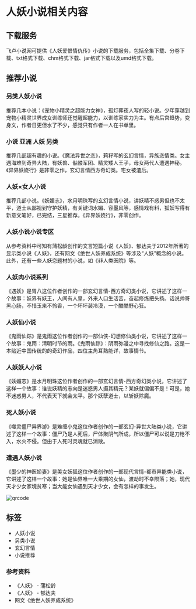 # 人妖小说相关内容

## 下载服务
飞卢小说网可提供《人妖爱恨情仇传》小说的下载服务，包括全集下载、分卷下载、txt格式下载、chm格式下载、jar格式下载以及umd格式下载。

## 推荐小说
### 另类人妖小说
推荐几本小说：《宠物小精灵之超能力女神》，孤灯葬夜人写的轻小说。少年穿越到宠物小精灵世界成女训练师还觉醒超能力，以训练家实力为主。有点后宫趋势，变身文，作者日更但水了不少，感觉只有作者一人在书单里。

### 小说 亚洲 人妖 另类
推荐几部超有趣的小说。《魔法异世之恋》，莉籽写的玄幻言情，异族恋情类。女主遇海难到奇异大陆，有妖兽、骷髅军团、精灵矮人王子，母女两代人遭遇神秘。《异界妖娆行》是非零之作，玄幻言情西方奇幻类。宅女被渣后。

### 人妖×女人小说
推荐几部小说。《妖媚志》，水月明珠写的玄幻言情小说，讲妖精不惑男但也不太平，道士从鄙视到守护妖精，有关键词水媚、容墨风等，感情戏有料，狐妖写得有新意文笔好，已完结，三星推荐。《异界妖娆行》，非零创作。

### 人妖小说小说专区
从参考资料中可知有蒲松龄创作的文言短篇小说《人妖》、郁达夫于2012年所著的显示类小说《人妖》，还有网文《绝世人妖养成系统》等涉及“人妖”概念的小说。此外，还有一些人妖恋题材的小说，如《非人类医院》等。

### 人妖肉小说系列
《遇妖》是胃八这位作者创作的一部玄幻言情-西方奇幻类小说，它讲述了这样一个故事：妖界有妖王，人间有人皇，外来人口生活苦，奋起修炼把头扬。话说帅哥黑心肠，不惜玉来不怜香，一个坏坏装冷漠，一个酷酷野心狂。

### 人妖仙小说
《鬼雨仙踪》是鬼雨这位作者创作的一部仙侠-幻想修仙类小说，它讲述了这样一个故事：鬼雨：清明时节的雨。《鬼雨仙踪》：阴雨弥漫之中寻找修仙之路。这是一本贴近中国传统的的奇幻作品，四位主角耳熟能详，故事情节。

### 人妖妖人小说
《妖媚志》是水月明珠这位作者创作的一部玄幻言情-西方奇幻类小说，它讲述了这样一个故事：谁说妖精的志向是迷惑男人摄其精元？某妖就偏偏不是！可是，她不迷惑男人，不代表天下就会太平。那个妖孽道士，以斩妖除魔。

### 死人妖小说
《噬灵僵尸异界游》是难缠小鬼这位作者创作的一部玄幻-异世大陆类小说，它讲述了这样一个故事：僵尸乃是人死后，尸体聚阴气所成，所以僵尸可以说是刀枪不入，水火不侵。但由于人死时灵魂就已消散。

### 遭遇人妖小说
《墨少的神医娇妻》是美女妖狐这位作者创作的一部现代言情-都市异能类小说，它讲述了这样一个故事：她是仙界唯一大乘期的女仙，渡劫时不幸陨落；她，现代天才少女家境贫寒；当大能女仙遇到天才少女，会有怎样的事发生。

![qrcode](https://imgservices-1252317822.image.myqcloud.com/coco/s03032023/fb9dbdd4.avvf16.png)

## 标签
- 人妖小说
- 另类小说
- 玄幻言情
- 小说推荐

### 参考资料
- 《人妖》 - 蒲松龄
- 《人妖》 - 郁达夫
- 网文《绝世人妖养成系统》